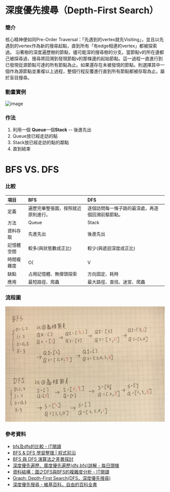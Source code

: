 # 深度優先搜尋（Depth-First Search）

### 簡介
核心精神便如同Pre-Order Traversal：「先遇到的vertex就先Visiting」，並且以先遇到的vertex作為新的搜尋起點，直到所有「有edge相連的vertex」都被探索過。
沿著樹的深度遍歷樹的節點，儘可能深的搜尋樹的分支。當節點v的所在邊都己被探尋過，搜尋將回溯到發現節點v的那條邊的起始節點。這一過程一直進行到已發現從源節點可達的所有節點為止。如果還存在未被發現的節點，則選擇其中一個作為源節點並重複以上過程，整個行程反覆進行直到所有節點都被存取為止。屬於盲目搜尋。

### 動畫實例
![image](https://github.com/alrightchiu/SecondRound/blob/master/content/Algorithms%20and%20Data%20Structures/Graph%20series/DFS_fig/maze.gif?raw=true)

### 作法
1. 利用一個 **Queue**一個**Stack** -- 後進先出
2. Queue放已經走訪的點
3. Stack放已經走訪的點的鄰點
4. 直到結束


# BFS  VS. DFS

### 比較

 項目      |BFS     |DFS
:----------|:--------|:------
定義      |遍歷完畢整張圖，按照就近原則進行。|逐個訪問每一條子路的最深處，再逐個回溯前驅節點。
方法|Queue|Stack
資料存取|先進先出|後進先出
記憶體空間|較多(與狀態數成正比)|較少(與遞迴深度成正比)
時間複雜度|O(|V|+|E|)|O(V+E)
缺點|占用記憶體、無俚頭探索|方向固定、耗時
應用|最短路徑、爬蟲|最大路徑、查找、迷宮、爬蟲

### 流程圖

![image](https://raw.githubusercontent.com/chenjanice/Data-Structure_2019/master/images/BFS%26DFS.jpg)

### 參考資料
* [bfs及dfs的比較 - IT閱讀](https://www.itread01.com/content/1541297601.html)
* [BFS & DFS 學習整理 | 程式前沿](https://codertw.com/%E7%A8%8B%E5%BC%8F%E8%AA%9E%E8%A8%80/102866/#outline__1_1_1)
* [BFS 與 DFS 演算法之差異探討](https://www.shs.edu.tw/works/essay/2017/03/2017033023453259.pdf)
* [深度優先遍歷、廣度優先遍歷(dfs,bfs)詳解 - 每日頭條](https://kknews.cc/zh-tw/code/3453n3y.html)
* [資料結構：圖之DFS與BFS的複雜度分析 - IT閱讀](https://www.itread01.com/content/1549064200.html)
* [Graph: Depth-First Search(DFS，深度優先搜尋)](https://alrightchiu.github.io/SecondRound/graph-depth-first-searchdfsshen-du-you-xian-sou-xun.html)
* [深度優先搜尋 - 維基百科，自由的百科全書](https://zh.wikipedia.org/wiki/%E6%B7%B1%E5%BA%A6%E4%BC%98%E5%85%88%E6%90%9C%E7%B4%A2)
